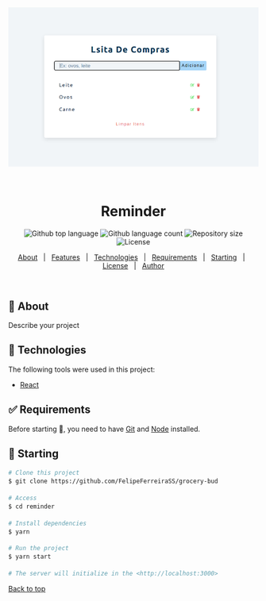 <div align="center" id="top"> 
  <img src="./public/print.png" alt="Reminder" />

  &#xa0;

  <!-- <a href="https://reminder.netlify.app">Demo</a> -->
</div>

<h1 align="center">Reminder</h1>

<p align="center">
  <img alt="Github top language" src="https://img.shields.io/github/languages/top/FelipeFerreiraSS/grocery-bud?color=56BEB8">

  <img alt="Github language count" src="https://img.shields.io/github/languages/count/FelipeFerreiraSS/grocery-bud?color=56BEB8">

  <img alt="Repository size" src="https://img.shields.io/github/repo-size/FelipeFerreiraSS/grocery-bud?color=56BEB8">

  <img alt="License" src="https://img.shields.io/github/license/FelipeFerreiraSS/grocery-bud?color=56BEB8">

  <!-- <img alt="Github issues" src="https://img.shields.io/github/issues/{{YOUR_GITHUB_USERNAME}}/reminder?color=56BEB8" /> -->

  <!-- <img alt="Github forks" src="https://img.shields.io/github/forks/{{YOUR_GITHUB_USERNAME}}/reminder?color=56BEB8" /> -->

  <!-- <img alt="Github stars" src="https://img.shields.io/github/stars/{{YOUR_GITHUB_USERNAME}}/reminder?color=56BEB8" /> -->
</p>

<!-- Status -->

<!-- <h4 align="center"> 
	🚧  Reminder 🚀 Under construction...  🚧
</h4> 

<hr> -->

<p align="center">
  <a href="#dart-about">About</a> &#xa0; | &#xa0; 
  <a href="#sparkles-features">Features</a> &#xa0; | &#xa0;
  <a href="#rocket-technologies">Technologies</a> &#xa0; | &#xa0;
  <a href="#white_check_mark-requirements">Requirements</a> &#xa0; | &#xa0;
  <a href="#checkered_flag-starting">Starting</a> &#xa0; | &#xa0;
  <a href="#memo-license">License</a> &#xa0; | &#xa0;
  <a href="https://github.com/{{YOUR_GITHUB_USERNAME}}" target="_blank">Author</a>
</p>

<br>

## :dart: About ##

Describe your project

## :rocket: Technologies ##

The following tools were used in this project:

- [React](https://pt-br.reactjs.org/)

## :white_check_mark: Requirements ##

Before starting :checkered_flag:, you need to have [Git](https://git-scm.com) and [Node](https://nodejs.org/en/) installed.

## :checkered_flag: Starting ##

```bash
# Clone this project
$ git clone https://github.com/FelipeFerreiraSS/grocery-bud

# Access
$ cd reminder

# Install dependencies
$ yarn

# Run the project
$ yarn start

# The server will initialize in the <http://localhost:3000>
```


<a href="#top">Back to top</a>
